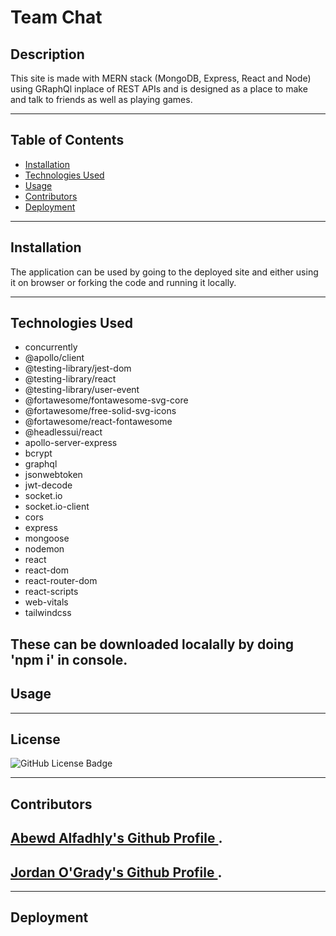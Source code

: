 # **Team Chat**


## **Description**

This site is made with MERN stack (MongoDB, Express, React and Node) using GRaphQl inplace of REST APIs and is designed as a place to make and talk to friends as well as playing games.

---
## **Table of Contents**
- <a href="#installation">Installation</a>
- <a href="#technologies-used">Technologies Used</a>
- <a href="#usage">Usage</a>
- <a href="#contributors">Contributors</a>
- <a href="#deployment">Deployment</a>

---
## **Installation**
The application can be used by going to the deployed site and either using it on browser or forking the code and running it locally.


---
## **Technologies Used**

- concurrently
- @apollo/client
- @testing-library/jest-dom
- @testing-library/react
- @testing-library/user-event
- @fortawesome/fontawesome-svg-core
- @fortawesome/free-solid-svg-icons
- @fortawesome/react-fontawesome
- @headlessui/react
- apollo-server-express
- bcrypt
- graphql
- jsonwebtoken
- jwt-decode
- socket.io
- socket.io-client
- cors
- express
- mongoose
- nodemon
- react
- react-dom
- react-router-dom
- react-scripts
- web-vitals
- tailwindcss

These can be downloaded localally by doing 'npm i' in console.
---

## **Usage**

<!-- To use this site, you simply go to the deployed application and use it in browser.

Below is a demo image of the site :

The following image shows the application's IndexedDB storage:

![Demonstration of the finished Module 19 Challenge with a IndexedDB storage named 'jate' in the browser.](./Assets/03-idb-storage.png) -->

---

## **License**

![GitHub License Badge](https://shields.io/badge/license-MIT-green)

---

## **Contributors**

[Abewd Alfadhly's Github Profile ](https://github.com/Abewd).
---
[Jordan O'Grady's Github Profile ](https://github.com/JordanNotAvailable).
---

---

## **Deployment**

<!-- [This is a link to the deployed site:  text-editor-jog.herokuapp.com/](https://text-editor-jog.herokuapp.com/) -->
